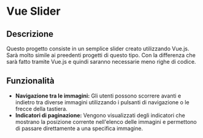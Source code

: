 # Vue Slider



## Descrizione

Questo progetto consiste in un semplice slider creato utilizzando Vue.js. Sarà molto simile ai preedenti progetti di questo tipo. Con la differenza che sarà fatto tramite Vue.js e quindi saranno necessarie meno righe di codice. 

## Funzionalità

- **Navigazione tra le immagini:** Gli utenti possono scorrere avanti e indietro tra diverse immagini utilizzando i pulsanti di navigazione o le frecce della tastiera.
- **Indicatori di paginazione:** Vengono visualizzati degli indicatori che mostrano la posizione corrente nell'elenco delle immagini e permettono di passare direttamente a una specifica immagine.